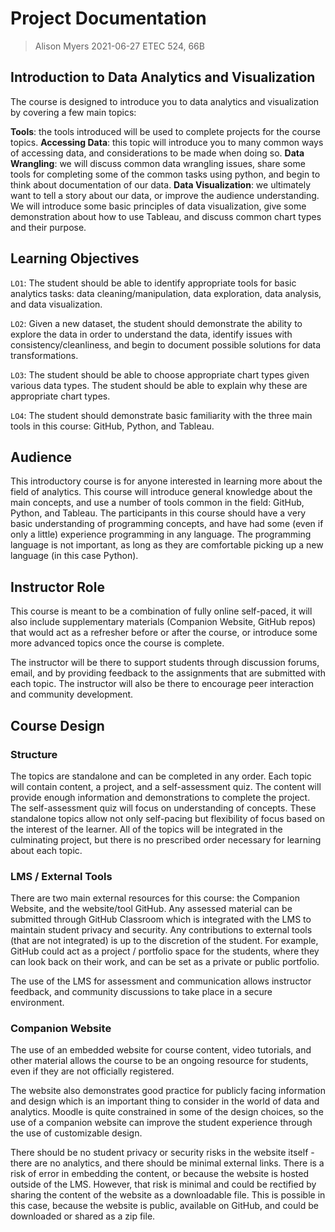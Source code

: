 # Project Documentation
> Alison Myers
> 2021-06-27
> ETEC 524, 66B
## Introduction to Data Analytics and Visualization

The course is designed to introduce you to data analytics and visualization by covering a few main topics:

**Tools**: the tools introduced will be used to complete projects for the course topics.
**Accessing Data**: this topic will introduce you to many common ways of accessing data, and considerations to be made when doing so.
**Data Wrangling**: we will discuss common data wrangling issues, share some tools for completing some of the common tasks using python, and begin to think about documentation of our data.
**Data Visualization**: we ultimately want to tell a story about our data, or improve the audience understanding. We will introduce some basic principles of data visualization, give some demonstration about how to use Tableau, and discuss common chart types and their purpose.   

## Learning Objectives

`LO1`: The student should be able to identify appropriate tools for basic analytics tasks: data cleaning/manipulation, data exploration, data analysis, and data visualization. 

`LO2`: Given a new dataset, the student should demonstrate the ability to explore the data in order to understand the data, identify issues with consistency/cleanliness, and begin to document possible solutions for data transformations.

`LO3`: The student should be able to choose appropriate chart types given various data types. The student should be able to explain why these are appropriate chart types. 

`LO4`: The student should demonstrate basic familiarity with the three main tools in this course: GitHub, Python, and Tableau. 
## Audience

This introductory course is for anyone interested in learning more about the field of analytics. This course will introduce general knowledge about the main concepts, and use a number of tools common in the field: GitHub, Python, and Tableau. The participants in this course should have a very basic understanding of programming concepts, and have had some (even if only a little) experience programming in any language. The programming language is not important, as long as they are comfortable picking up a new language (in this case Python). 

## Instructor Role

This course is meant to be a combination of fully online self-paced, it will also include supplementary materials (Companion Website, GitHub repos) that would act as a refresher before or after the course, or introduce some more advanced topics once the course is complete. 

The instructor will be there to support students through discussion forums, email, and by providing feedback to the assignments that are submitted with each topic. The instructor will also be there to encourage peer interaction and community development. 

## Course Design

### Structure
The topics are standalone and can be completed in any order. Each topic will contain content, a project, and a self-assessment quiz. The content will provide enough information and demonstrations to complete the project. The self-assessment quiz will focus on understanding of concepts. These standalone topics allow not only self-pacing but flexibility of focus based on the interest of the learner. All of the topics will be integrated in the culminating project, but there is no prescribed order necessary for learning about each topic. 

### LMS / External Tools
There are two main external resources for this course: the Companion Website, and the website/tool GitHub.  Any assessed material can be submitted through GitHub Classroom which is integrated with the LMS to maintain student privacy and security. Any contributions to external tools (that are not integrated) is up to the discretion of the student. For example, GitHub could act as a project / portfolio space for the students, where they can look back on their work, and can be set as a private or public portfolio.

The use of the LMS for assessment and communication allows instructor feedback, and community discussions to take place in a secure environment. 

### Companion Website 
The use of an embedded website for course content, video tutorials, and other material allows the course to be an ongoing resource for students, even if they are not officially registered. 

The website also demonstrates good practice for publicly facing information and design which is an important thing to consider in the world of data and analytics. Moodle is quite constrained in some of the design choices, so the use of a companion website can improve the student experience through the use of customizable design. 

There should be no student privacy or security risks in the website itself - there are no analytics, and there should be minimal external links. There is a risk of error in embedding the content, or because the website is hosted outside of the LMS. However, that risk is minimal and could be rectified by sharing the content of the website as a downloadable file. This is possible in this case, because the website is public, available on GitHub, and could be downloaded or shared as a zip file. 
